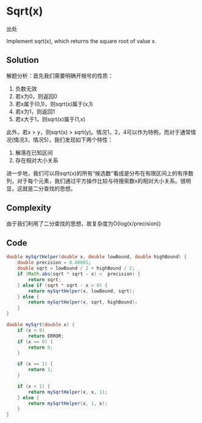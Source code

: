 # Sqrt(x)

出处

Implement sqrt(x), which returns the square root of value x.

## Solution

解题分析：首先我们需要明确开根号的性质：

1. 负数无效
2. 若x为0，则返回0
3. 若x属于(0,1)，则sqrt(x)属于(x,1)
4. 若x为1，则返回1
5. 若x大于1，则sqrt(x)属于(1,x)

此外，若x > y，则sqrt(x) > sqrt(y)。情况1，2，4可以作为特例，而对于通常情况(情况3，情况5)，我们发现如下两个特性：

1. 解落在已知区间
2. 存在相对大小关系

进一步地，我们可以将sqrt(x)的所有“候选数”看成是分布在有限区间上的有序数列，对于每个元素，我们通过平方操作比较与待搜索数x的相对大小关系。很明显，这就是二分查找的思想。

## Complexity

由于我们利用了二分查找的思想，故复杂度为O(log(x/precision))

## Code

```java
double mySqrtHelper(double x, double lowBound, double highBound) {
    double precision = 0.00001;
    double sqrt = lowBound / 2 + highBound / 2;
    if (Math.abs(sqrt * sqrt - x) <  precision) {
        return sqrt;
    } else if (sqrt * sqrt - x > 0) {
        return mySqrtHelper(x, lowBound, sqrt);
    } else {
        return mySqrtHelper(x, sqrt, highBound);
    }
}

double mySqrt(double x) {
    if (x < 0)
        return ERROR;
    if (x == 0) {
        return 0;
    }

    if (x == 1) {
        return 1;
    }

    if (x < 1) {
        return mySqrtHelper(x, x, 1);
    } else {
        return mySqrtHelper(x, 1, x);
    }
}
```

